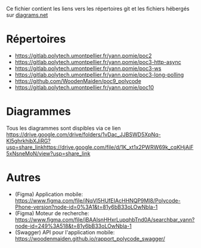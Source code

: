 Ce fichier contient les liens vers les répertoires git et les fichiers hébergés sur [diagrams.net](https://app.diagrams.net)

# Répertoires

* https://gitlab.polytech.umontpellier.fr/yann.pomie/poc2
* https://gitlab.polytech.umontpellier.fr/yann.pomie/poc3-http-async
* https://gitlab.polytech.umontpellier.fr/yann.pomie/poc3-ws
* https://gitlab.polytech.umontpellier.fr/yann.pomie/poc3-long-polling
* https://github.com/WoodenMaiden/poc9_polycode
* https://gitlab.polytech.umontpellier.fr/yann.pomie/poc10

# Diagrammes

Tous les diagrammes sont dispibles via ce lien https://drive.google.com/drive/folders/1vDac_JJBSWD5XpNq-Kl5ghrkhibXJiRG?usp=share_linkhttps://drive.google.com/file/d/1K_xt1x2PWRW69k_cqKHjAiF5xNsneMoN/view?usp=share_link

# Autres

* (Figma) Application mobile: https://www.figma.com/file/iNqVl5HUfEIAcHHNQP9Ml8/Polycode-Phone-version?node-id=0%3A1&t=81y6bB33oLOwNbla-1
* (Figma) Moteur de recherche: https://www.figma.com/file/jBAAIsnHHxrLupqhbTnd0A/searchbar_yann?node-id=249%3A518&t=81y6bB33oLOwNbla-1
* (Swagger) API pour l'application mobile: https://woodenmaiden.github.io/rapport_polycode_swagger/
